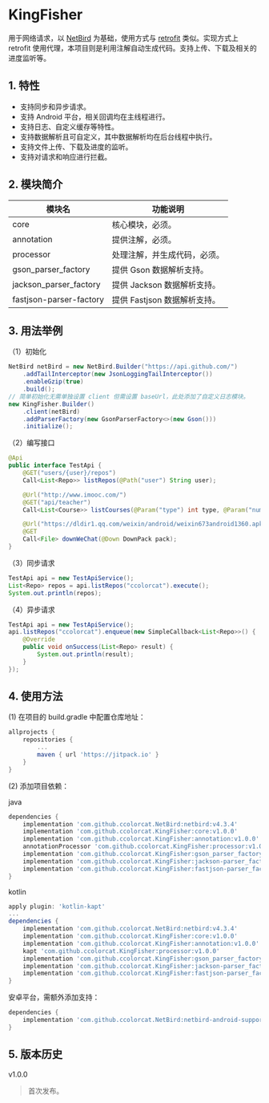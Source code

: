 # KingFisher

用于网络请求，以 [NetBird](https://github.com/ccolorcat/NetBird) 为基础，使用方式与 [retrofit](https://github.com/square/retrofit) 类似。实现方式上 retrofit 使用代理，本项目则是利用注解自动生成代码。支持上传、下载及相关的进度监听等。

## 1. 特性

* 支持同步和异步请求。
* 支持 Android 平台，相关回调均在主线程进行。
* 支持日志、自定义缓存等特性。
* 支持数据解析且可自定义，其中数据解析均在后台线程中执行。
* 支持文件上传、下载及进度的监听。
* 支持对请求和响应进行拦截。

## 2. 模块简介

| 模块名                  | 功能说明                     |
| ----------------------- | ---------------------------- |
| core                    | 核心模块，必须。             |
| annotation              | 提供注解，必须。             |
| processor               | 处理注解，并生成代码，必须。 |
| gson_parser_factory     | 提供 Gson 数据解析支持。     |
| jackson_parser_factory  | 提供 Jackson 数据解析支持。  |
| fastjson-parser-factory | 提供 Fastjson 数据解析支持。 |

## 3. 用法举例

（1）初始化

```java
NetBird netBird = new NetBird.Builder("https://api.github.com/")
    .addTailInterceptor(new JsonLoggingTailInterceptor())
    .enableGzip(true)
    .build();
// 简单初始化无需单独设置 client 但需设置 baseUrl，此处添加了自定义日志模块。
new KingFisher.Builder()
    .client(netBird)
    .addParserFactory(new GsonParserFactory<>(new Gson()))
    .initialize();
```

（2）编写接口

```java
@Api
public interface TestApi {
    @GET("users/{user}/repos")
    Call<List<Repo>> listRepos(@Path("user") String user);

    @Url("http://www.imooc.com/")
    @GET("api/teacher")
    Call<List<Course>> listCourses(@Param("type") int type, @Param("num") int num);

    @Url("https://dldir1.qq.com/weixin/android/weixin673android1360.apk")
    @GET
    Call<File> downWeChat(@Down DownPack pack);
}
```

（3）同步请求

```java
TestApi api = new TestApiService();
List<Repo> repos = api.listRepos("ccolorcat").execute();
System.out.println(repos);
```

（4）异步请求

```java
TestApi api = new TestApiService();
api.listRepos("ccolorcat").enqueue(new SimpleCallback<List<Repo>>() {
    @Override
    public void onSuccess(List<Repo> result) {
        System.out.println(result);
    }
});
```

## 4. 使用方法

(1) 在项目的 build.gradle 中配置仓库地址：

```groovy
allprojects {
    repositories {
        ...
        maven { url 'https://jitpack.io' }
    }
}
```

(2) 添加项目依赖：

java

```groovy
dependencies {
    implementation 'com.github.ccolorcat.NetBird:netbird:v4.3.4'
    implementation 'com.github.ccolorcat.KingFisher:core:v1.0.0'
    implementation 'com.github.ccolorcat.KingFisher:annotation:v1.0.0'
    annotationProcessor 'com.github.ccolorcat.KingFisher:processor:v1.0.0'
    implementation 'com.github.ccolorcat.KingFisher:gson_parser_factory:v1.0.0'
    implementation 'com.github.ccolorcat.KingFisher:jackson-parser_factory:v1.0.0'
    implementation 'com.github.ccolorcat.KingFisher:fastjson-parser_factory:v1.0.0'
}
```

kotlin

```groovy
apply plugin: 'kotlin-kapt'
...
dependencies {
    implementation 'com.github.ccolorcat.NetBird:netbird:v4.3.4'
    implementation 'com.github.ccolorcat.KingFisher:core:v1.0.0'
    implementation 'com.github.ccolorcat.KingFisher:annotation:v1.0.0'
    kapt 'com.github.ccolorcat.KingFisher:processor:v1.0.0'
    implementation 'com.github.ccolorcat.KingFisher:gson_parser_factory:v1.0.0'
    implementation 'com.github.ccolorcat.KingFisher:jackson-parser_factory:v1.0.0'
    implementation 'com.github.ccolorcat.KingFisher:fastjson-parser_factory:v1.0.0'
}
```

安卓平台，需额外添加支持：

```groovy
dependencies {
    implementation 'com.github.ccolorcat.NetBird:netbird-android-support:v4.3.4'
}
```

## 5. 版本历史

v1.0.0

> 首次发布。
>